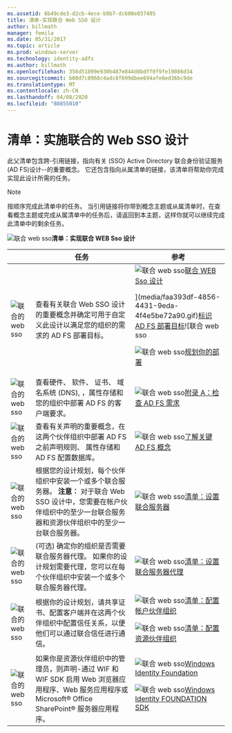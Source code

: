 ```yaml
---
ms.assetid: 6b49cde3-d2cb-4ece-b9b7-dc600e037495
title: 清单-实现联合 Web SSO 设计
author: billmath
manager: femila
ms.date: 05/31/2017
ms.topic: article
ms.prod: windows-server
ms.technology: identity-adfs
ms.author: billmath
ms.openlocfilehash: 356d51899e930b487e844d8bdff0f9fe19086d34
ms.sourcegitcommit: b00d7c8968c4adc8f699dbee694afe6ed36bc9de
ms.translationtype: MT
ms.contentlocale: zh-CN
ms.lasthandoff: 04/08/2020
ms.locfileid: "80855010"
---
```

# <a name="checklist-implementing-a-federated-web-sso-design"></a>清单：实施联合的 Web SSO 设计

此父清单包含跨\-引用链接，指向有关 \(SSO\) Active Directory 联合身份验证服务 \(AD FS\)设计\-\-的重要概念。 它还包含指向从属清单的链接，该清单将帮助你完成实现此设计所需的任务。  
  
> [!NOTE]  
> 按顺序完成此清单中的任务。 当引用链接将你带到概念主题或从属清单时，在查看概念主题或完成从属清单中的任务后，请返回到本主题，这样你就可以继续完成此清单中的剩余任务。  
  
![联合 web sso](media/2b05dce3-938f-4168-9b8f-1f4398cbdb9b.gif)**清单：实现联合 WEB Sso 设计**  
  
||任务|参考|  
|-|--------|-------------|  
|![联合的 web sso](media/icon_checkboxo.gif)|查看有关联合 Web SSO 设计的重要概念并确定可用于自定义此设计以满足您的组织的需求的 AD FS 部署目标。|![联合 web sso](media/faa393df-4856-4431-9eda-4f4e5be72a90.gif)[联合 WEB Sso 设计](https://technet.microsoft.com/library/dd807050.aspx)<p>](media/faa393df-4856-4431-9eda-4f4e5be72a90.gif)[标识 AD FS 部署目标](https://technet.microsoft.com/library/dd807053.aspx)![联合 web sso<p>![联合 web sso](media/faa393df-4856-4431-9eda-4f4e5be72a90.gif)[规划你的部署](https://technet.microsoft.com/library/dd807083.aspx)|  
|![联合的 web sso](media/icon_checkboxo.gif)|查看硬件、 软件、 证书、 域名系统 \(DNS\), ，属性存储和您的组织中部署 AD FS 的客户端要求。|![联合 web sso](media/faa393df-4856-4431-9eda-4f4e5be72a90.gif)[附录 A：检查 AD FS 需求](https://technet.microsoft.com/library/ff678034.aspx)|  
|![联合的 web sso](media/icon_checkboxo.gif)|查看有关声明的重要概念，在这两个伙伴组织中部署 AD FS 之前声明规则、 属性存储和 AD FS 配置数据库。|![联合 web sso](media/faa393df-4856-4431-9eda-4f4e5be72a90.gif)[了解关键 AD FS 概念](../../ad-fs/technical-reference/Understanding-Key-AD-FS-Concepts.md)|  
|![联合的 web sso](media/icon_checkboxo.gif)|根据您的设计规划，每个伙伴组织中安装一个或多个联合服务器。 **注意︰** 对于联合 Web SSO 设计中，您需要在帐户伙伴组织中的至少一台联合服务器和资源伙伴组织中的至少一台联合服务器。|![联合 web sso](media/bc6cea1a-1c6c-4124-8c8f-1df5adfe8c88.gif)[清单：设置联合服务器](Checklist--Setting-Up-a-Federation-Server.md)|  
|![联合的 web sso](media/icon_checkboxo.gif)|\(可选\) 确定你的组织是否需要联合服务器代理。 如果你的设计规划需要代理，您可以在每个伙伴组织中安装一个或多个联合服务器代理。|![联合 web sso](media/bc6cea1a-1c6c-4124-8c8f-1df5adfe8c88.gif)[清单：设置联合服务器代理](Checklist--Setting-Up-a-Federation-Server-Proxy.md)|  
|![联合的 web sso](media/icon_checkboxo.gif)|根据你的设计规划，请共享证书、配置客户端并在这两个伙伴组织中配置信任关系，以便他们可以通过联合信任进行通信。|![联合 web sso](media/bc6cea1a-1c6c-4124-8c8f-1df5adfe8c88.gif)[清单：配置帐户伙伴组织](Checklist--Configuring-the-Account-Partner-Organization.md)<p>![联合 web sso](media/bc6cea1a-1c6c-4124-8c8f-1df5adfe8c88.gif)[清单：配置资源伙伴组织](Checklist--Configuring-the-Resource-Partner-Organization.md)|  
|![联合的 web sso](media/icon_checkboxo.gif)|如果你是资源伙伴组织中的管理员，则声明\-通过 WIF 和 WIF SDK 启用 Web 浏览器应用程序、Web 服务应用程序或 Microsoft&reg; Office SharePoint&reg; 服务器应用程序。|![联合 web sso](media/faa393df-4856-4431-9eda-4f4e5be72a90.gif)[Windows Identity Foundation](https://go.microsoft.com/fwlink/?LinkId=122266)<p>![联合 web sso](media/faa393df-4856-4431-9eda-4f4e5be72a90.gif)[Windows Identity FOUNDATION SDK](https://go.microsoft.com/fwlink/?LinkId=122266)|  
